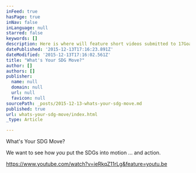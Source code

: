 ```yaml
---
inFeed: true
hasPage: true
inNav: false
inLanguage: null
starred: false
keywords: []
description: Here is where will feature short videos submitted to 17Goals
datePublished: '2015-12-13T17:16:23.891Z'
dateModified: '2015-12-13T17:16:02.561Z'
title: "What's Your SDG Move?"
author: []
authors: []
publisher:
  name: null
  domain: null
  url: null
  favicon: null
sourcePath: _posts/2015-12-13-whats-your-sdg-move.md
published: true
url: whats-your-sdg-move/index.html
_type: Article

---
```

What's Your SDG Move?

We want to see how _you_ put the SDGs into motion ... and action.

https://www.youtube.com/watch?v=ieRkqZ11rLg&feature=youtu.be